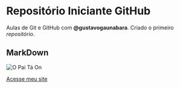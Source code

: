 # Repositório Iniciante GitHub
Aulas de Git e GitHub com **@gustavogaunabara**. Criado o primeiro *repositório*.
## MarkDown
![O Pai Tá On](https://user-images.githubusercontent.com/130118710/235389493-e8a0d184-d86c-4572-8bd1-61bd75095f7d.png)

[Acesse meu site](https://dougvips.github.io)
